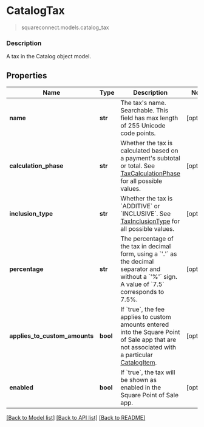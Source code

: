 # CatalogTax
> squareconnect.models.catalog_tax

### Description

A tax in the Catalog object model.

## Properties
Name | Type | Description | Notes
------------ | ------------- | ------------- | -------------
**name** | **str** | The tax&#39;s name. Searchable. This field has max length of 255 Unicode code points. | [optional] 
**calculation_phase** | **str** | Whether the tax is calculated based on a payment&#39;s subtotal or total. See [TaxCalculationPhase](#type-taxcalculationphase) for all possible values. | [optional] 
**inclusion_type** | **str** | Whether the tax is &#x60;ADDITIVE&#x60; or &#x60;INCLUSIVE&#x60;. See [TaxInclusionType](#type-taxinclusiontype) for all possible values. | [optional] 
**percentage** | **str** | The percentage of the tax in decimal form, using a &#x60;&#39;.&#39;&#x60; as the decimal separator and without a &#x60;&#39;%&#39;&#x60; sign. A value of &#x60;7.5&#x60; corresponds to 7.5%. | [optional] 
**applies_to_custom_amounts** | **bool** | If &#x60;true&#x60;, the fee applies to custom amounts entered into the Square Point of Sale app that are not associated with a particular [CatalogItem](#type-catalogitem). | [optional] 
**enabled** | **bool** | If &#x60;true&#x60;, the tax will be shown as enabled in the Square Point of Sale app. | [optional] 

[[Back to Model list]](../README.md#documentation-for-models) [[Back to API list]](../README.md#documentation-for-api-endpoints) [[Back to README]](../README.md)


